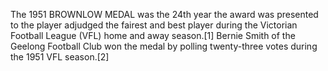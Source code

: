 The 1951 BROWNLOW MEDAL was the 24th year the award was presented to the player adjudged the fairest and best player during the Victorian Football League (VFL) home and away season.[1] Bernie Smith of the Geelong Football Club won the medal by polling twenty-three votes during the 1951 VFL season.[2]
